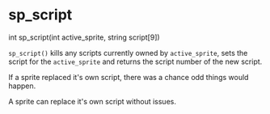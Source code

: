 # sp_script

<Prototype>int sp_script(int active_sprite, string script[9])</Prototype>

`sp_script()` kills any scripts currently owned by `active_sprite`, sets the script for the `active_sprite` and returns the script number of the new script.

<VersionInfo dink=" 1.08">

If a sprite replaced it's own script, there was a chance odd things would happen.

</VersionInfo>

<VersionInfo dink="1.08" freedink="all">

A sprite can replace it's own script without issues.

</VersionInfo>